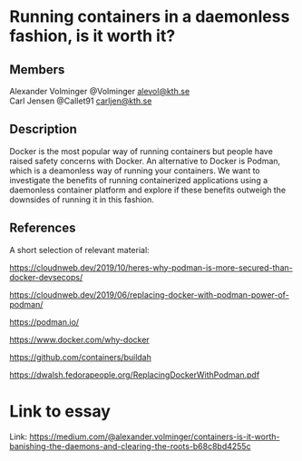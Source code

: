 # Running containers in a daemonless fashion, is it worth it?
## Members
Alexander Volminger @Volminger alevol@kth.se  
Carl Jensen @Callet91 carljen@kth.se
## Description
Docker is the most popular way of running containers but people have raised safety concerns with Docker. An alternative to Docker is Podman, which is a deamonless way of running your containers. We want to investigate the benefits of running containerized applications using a daemonless container platform and explore if these benefits outweigh the downsides of running it in this fashion.
## References
A short selection of relevant material: 

https://cloudnweb.dev/2019/10/heres-why-podman-is-more-secured-than-docker-devsecops/ 

https://cloudnweb.dev/2019/06/replacing-docker-with-podman-power-of-podman/

https://podman.io/ 

https://www.docker.com/why-docker

https://github.com/containers/buildah 

https://dwalsh.fedorapeople.org/ReplacingDockerWithPodman.pdf

# Link to essay
Link: https://medium.com/@alexander.volminger/containers-is-it-worth-banishing-the-daemons-and-clearing-the-roots-b68c8bd4255c
